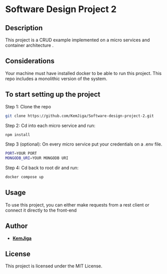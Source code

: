 # Software Design Project 2

## Description
This project is a CRUD example implemented on a micro services and container architecture .

## Considerations
Your machine must have installed docker to be able to run this project. This repo includes a monolithic version of the system.

## To start setting up the project
Step 1: Clone the repo

```bash
git clone https://github.com/KemJiga/Software-design-project-2.git
```

Step 2: Cd into each micro service and run:

```bash
npm install
```

Step 3 (optional): On every micro service put your credentials on a .env file.

```bash
PORT=YOUR PORT
MONGODB_URI=YOUR MONGODB URI
```

Step 4: Cd back to root dir and run:

```bash
docker compose up
```

## Usage
To use this project, you can either make requests from a rest client or connect it directly to the front-end


## Author

- [**KemJiga**](https://www.linkedin.com/in/kemjiga/)

## License

This project is licensed under the MIT License.